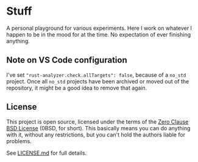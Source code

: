 # Stuff

A personal playground for various experiments. Here I work on whatever I happen
to be in the mood for at the time. No expectation of ever finishing anything.

## Note on VS Code configuration

I've set `"rust-analyzer.check.allTargets": false`, because of a `no_std`
project. Once all `no_std` projects have been archived or moved out of the
repository, it might be a good idea to remove that again.

## License

This project is open source, licensed under the terms of the
[Zero Clause BSD License] (0BSD, for short). This basically means you can do
anything with it, without any restrictions, but you can't hold the authors
liable for problems.

See [LICENSE.md] for full details.

[Zero Clause BSD License]: https://opensource.org/licenses/0BSD
[LICENSE.md]: LICENSE.md
